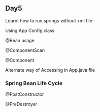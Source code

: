 <h2>Day5 </h2>

Learnt how to run springs without xml file

Using App Config class

@Bean usage

@ComponentScan

@Component

Alternate way of Accessing in App.java file


<h3>Spring Bean Life Cycle</h3>

@PostConstructor

@PreDestroyer
